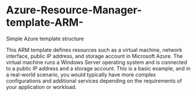 # Azure-Resource-Manager-template-ARM-
Simple Azure template structure

This ARM template defines resources such as a virtual machine, network interface, public IP address, and storage account in Microsoft Azure. The virtual machine runs a Windows Server operating system and is connected to a public IP address and a storage account. This is a basic example, and in a real-world scenario, you would typically have more complex configurations and additional services depending on the requirements of your application or workload.
